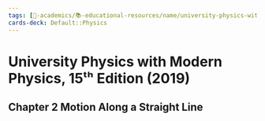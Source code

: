 ```yaml
---
tags: [🔴-academics/📚-educational-resources/name/university-physics-with-modern-physics-15th-edition-2019, study-note] 
cards-deck: Default::Physics
---
```


# University Physics with Modern Physics, 15ᵗʰ Edition (2019)

## Chapter 2 Motion Along a Straight Line
